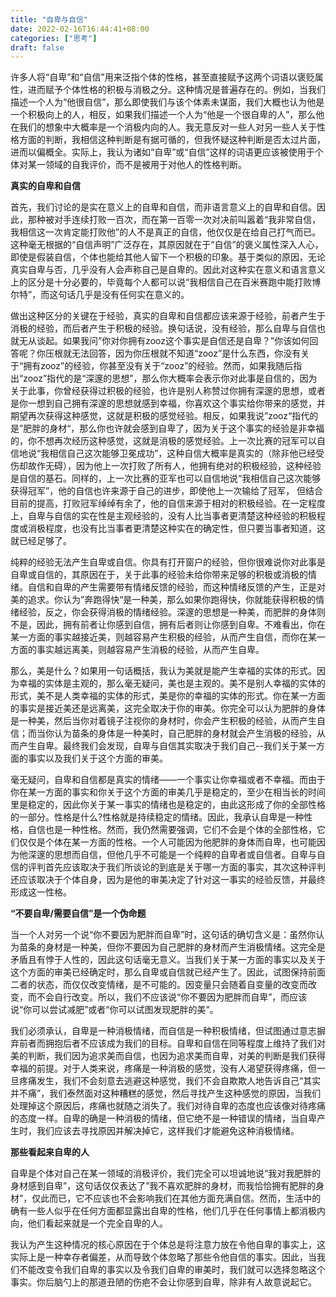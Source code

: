 ```yaml
---
title: "自卑与自信"
date: 2022-02-16T16:44:41+08:00
categories: ["思考"]
draft: false
---
```


许多人将“自卑”和“自信”用来泛指个体的性格，甚至直接赋予这两个词语以褒贬属性，进而赋予个体性格的积极与消极之分。这种情况是普遍存在的。例如，当我们描述一个人为“他很自信”，那么即使我们与该个体素未谋面，我们大概也认为他是一个积极向上的人，相反，如果我们描述一个人为“他是一个很自卑的人”，那么他在我们的想象中大概率是一个消极内向的人。我无意反对一些人对另一些人关于性格方面的判断，我相信这种判断是有据可循的，但我怀疑这种判断是否太过片面，进而以偏概全。实际上，我认为诸如“自卑”或“自信”这样的词语更应该被使用于个体对某一领域的自我评价，而不是被用于对他人的性格判断。

**真实的自卑和自信**

首先，我们讨论的是实在意义上的自卑和自信，而非语言意义上的自卑和自信。因此，那种被对手连续打败一百次，而在第一百零一次对决前叫嚣着“我非常自信，我相信这一次肯定能打败他”的人不是真正的自信，他仅仅是在给自己打气而已。这种毫无根据的“自信声明”广泛存在，其原因就在于“自信”的褒义属性深入人心，即使是假装自信，个体也能给其他人留下一个积极的印象。基于类似的原因，无论真实自卑与否，几乎没有人会声称自己是自卑的。因此对这种实在意义和语言意义上的区分是十分必要的，毕竟每个人都可以说“我相信自己在百米赛跑中能打败博尔特”，而这句话几乎是没有任何实在意义的。

做出这种区分的关键在于经验，真实的自卑和自信都应该来源于经验，前者产生于消极的经验，而后者产生于积极的经验。换句话说，没有经验，那么自卑与自信也就无从谈起。如果我问”你对你拥有zooz这个事实是自信还是自卑？”你该如何回答呢？你压根就无法回答，因为你压根就不知道“zooz”是什么东西，你没有关于“拥有zooz”的经验，你甚至没有关于“zooz”的经验。然而，如果我随后指出“zooz”指代的是“深邃的思想”，那么你大概率会表示你对此事是自信的，因为关于此事，你曾经获得过积极的经验，也许是别人称赞过你拥有深邃的思想，或者是你一想到自己拥有深邃的思想就感到幸福，你喜欢这个事实给你带来的感觉，并期望再次获得这种感觉，这就是积极的感觉经验。相反，如果我说”zooz“指代的是”肥胖的身材“，那么你也许就会感到自卑了，因为关于这个事实的经验是非幸福的，你不想再次经历这种感觉，这就是消极的感觉经验。上一次比赛的冠军可以自信地说“我相信自己这次能够卫冕成功”，这种自信大概率是真实的（除非他已经受伤却故作无碍），因为他上一次打败了所有人，他拥有绝对的积极经验，这种经验是自信的基石。同样的，上一次比赛的亚军也可以自信地说“我相信自己这次能够获得冠军”，他的自信也许来源于自己的进步，即使他上一次输给了冠军， 但结合目前的提高，打败冠军绰绰有余了，他的自信来源于相对的积极经验。在一定程度上，自卑与自信的实在性是主观经验的，没有人比当事者更清楚这种经验的积极程度或消极程度，也没有比当事者更清楚这种实在的确定性，但只要当事者知道，这就已经足够了。

纯粹的经验无法产生自卑或自信。你具有打开窗户的经验，但你很难说你对此事是自卑或自信的，其原因在于，关于此事的经验未给你带来足够的积极或消极的情绪。自信和自卑的产生需要带有情绪反馈的经验，而这种情绪反馈的产生，正是对美的追求。你认为”奔跑得快“是一种美，那么如果你跑得快，你就能获得积极的情绪经验，反之，你会获得消极的情绪经验。深邃的思想是一种美，而肥胖的身体则不是，因此，拥有前者让你感到自信，拥有后者则让你感到自卑。不难看出，你在某一方面的事实越接近美，则越容易产生积极的经验，从而产生自信，而你在某一方面的事实越远离美，则越容易产生消极的经验，从而产生自卑。

那么，美是什么？如果用一句话概括，我认为美就是能产生幸福的实体的形式。因为幸福的实体是主观的，那么毫无疑问，美也是主观的。美不是别人幸福的实体的形式，美不是人类幸福的实体的形式，美是你的幸福的实体的形式。你在某一方面的事实是接近美还是远离美，这完全取决于你的审美。你完全可以认为肥胖的身体是一种美，然后当你对着镜子注视你的身材时，你会产生积极的经验，从而产生自信；而当你认为苗条的身体是一种美时，自己肥胖的身材就会产生消极的经验，从而产生自卑。最终我们会发现，自卑与自信其实取决于我们自己--我们关于某一方面的事实以及我们关于这个方面的审美。

毫无疑问，自卑和自信都是真实的情绪——一个事实让你幸福或者不幸福。而由于你在某一方面的事实和你关于这个方面的审美几乎是稳定的，至少在相当长的时间里是稳定的，因此你关于某一事实的情绪也是稳定的，由此这形成了你的全部性格的一部分。性格是什么?性格就是持续稳定的情绪。因此，我承认自卑是一种性格，自信也是一种性格。然而，我仍然需要强调，它们不会是个体的全部性格，它们仅仅是个体在某一方面的性格。一个人可能因为他肥胖的身体而自卑，也可能因为他深邃的思想而自信，但他几乎不可能是一个纯粹的自卑者或自信者。自卑与自信的评判首先应该取决于我们所谈论的到底是关于哪一方面的事实，其次这种评判还应该取决于个体自身，因为是他的审美决定了针对这一事实的经验反馈，并最终形成这一性格。

**“不要自卑/需要自信”是一个伪命题**

当一个人对另一个说“你不要因为肥胖而自卑”时，这句话的确切含义是：虽然你认为苗条的身材是一种美，但你不要因为自己肥胖的身材而产生消极情绪。这完全是矛盾且有悖于人性的，因此这句话毫无意义。当我们关于某一方面的事实以及关于这个方面的审美已经确定时，那么自卑或自信就已经产生了。因此，试图保持前面二者的状态，而仅仅改变情绪，是不可能的。因变量只会随着自变量的改变而改变，而不会自行改变。所以，我们不应该说“你不要因为肥胖而自卑”，而应该说“你可以尝试减肥”或者“你可以试图发现肥胖的美”。

我们必须承认，自卑是一种消极情绪，而自信是一种积极情绪，但试图通过意志摒弃前者而拥抱后者不应该成为我们的目标。自卑和自信在同等程度上维持了我们对美的判断，我们因为追求美而自信，也因为追求美而自卑，对美的判断是我们获得幸福的前提。对于人类来说，疼痛是一种消极的感觉，没有人渴望获得疼痛，但一旦疼痛发生，我们不会刻意去逃避这种感觉，我们不会自欺欺人地告诉自己“其实并不痛”，我们泰然面对这种糟糕的感觉，然后寻找产生这种感觉的原因，当我们处理掉这个原因后，疼痛也就随之消失了。我们对待自卑的态度也应该像对待疼痛的态度一样。自卑的确是一种消极的情绪，但它绝不是一种错误的情绪，当自卑产生时，我们应该去寻找原因并解决掉它，这样我们才能避免这种消极情绪。

**那些看起来自卑的人**

自卑是个体对自己在某一领域的消极评价，我们完全可以坦诚地说“我对我肥胖的身材感到自卑”，这句话仅仅表达了”我不喜欢肥胖的身材，而我恰恰拥有肥胖的身材”，仅此而已，它不应该也不会影响我们在其他方面充满自信。然而，生活中的确有一些人似乎在任何方面都显露出自卑的性格，他们几乎在任何事情上都消极内向，他们看起来就是一个完全自卑的人。

我认为产生这种情况的核心原因在于个体总是将注意力放在令他自卑的事实上，这实际上是一种幸存者偏差，从而导致个体忽略了那些令他自信的事实。因此，当我们不能改变令我们自卑的事实以及令我们自卑的审美时，我们就可以选择忽略这个事实。你后脑勺上的那道丑陋的伤疤不会让你感到自卑，除非有人故意说起它。

